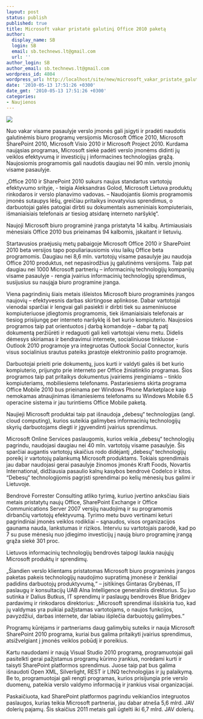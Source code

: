 ```yaml
---
layout: post
status: publish
published: true
title: Microsoft vakar pristatė galutinį Office 2010 paketą
author:
  display_name: SB
  login: SB
  email: sb.technews.lt@gmail.com
  url: ''
author_login: SB
author_email: sb.technews.lt@gmail.com
wordpress_id: 4804
wordpress_url: http://localhost/site/new/microsoft_vakar_pristate_galutini_office_2010_paketa/
date: '2010-05-13 17:51:26 +0300'
date_gmt: '2010-05-13 17:51:26 +0300'
categories:
- Naujienos
---
```

<div class="imgright"><img src="http://t0.gstatic.com/images?q=tbn:dqMMrzkCxoiEhM:http://www.adamtam.com/microsoft-office-2010-logo.png"  /></div>
<p>Nuo vakar visame pasaulyje verslo įmonės gali įsigyti ir pradėti naudotis galutinėmis biuro programų versijomis Microsoft Office 2010, Microsoft SharePoint 2010, Microsoft Visio 2010 ir Microsoft Project 2010. Kurdama naująsias programas, Microsoft siekė padėti verslo įmonėms didinti jų veiklos efektyvumą ir investicijų į informacines technologijas grąžą. Naujosiomis programomis gali naudotis daugiau nei 90 mln. verslo įmonių visame pasaulyje. </p>
<p>„Office 2010 ir SharePoint 2010 sukurs naujus standartus vartotojų efektyvumo srityje, - teigia Aleksandras Golod, Microsoft Lietuva produktų rinkodaros ir verslo planavimo vadovas. – Naudojantis šiomis programomis įmonės sutaupys lėšų, greičiau pritaikys inovatyvius sprendimus, o darbuotojai galės patogiai dirbti su dokumentais asmeniniais kompiuteriais, išmaniaisiais telefonais ar tiesiog atsidarę interneto naršyklę“.</p>
<p>Naujoji Microsoft biuro programinė įranga pristatyta 14 kalbų. Artimiausiais mėnesiais Office 2010 bus prieinamas 94 kalbomis, įskaitant ir lietuvių.</p>
<p>Startavusios praėjusių  metų pabaigoje Microsoft Office 2010 ir SharePoint 2010 beta versijos tapo populiariausiomis visu laikų Office beta programomis. Daugiau nei 8,6 mln. vartotojų visame pasaulyje jau naudoja Office 2010 produktus, net nepasirodžius jų galutinėms versijoms. Taip pat daugiau nei 1000 Microsoft partnerių – informacinių technologijų kompanijų visame pasaulyje -  rengia įvairius informacinių technologijų sprendimus, susijusius su naująja biuro programine įranga. </p>
<p>Viena pagrindinių  šiais metais išleistos Microsoft biuro programinės  įrangos naujovių – efektyvesnis darbas skirtingose aplinkose. Dabar vartotojai vienodai sparčiai ir lengvai gali pasiekti ir dirbti tiek su asmeniniuose kompiuteriuose įdiegtomis programomis, tiek išmaniaisiais telefonais ar tiesiog prisijungę per interneto naršyklę iš bet kurio kompiuterio. Naujosios programos taip pat orientuotos į darbą komandoje – dabar tą patį dokumentą peržiūrėti ir redaguoti gali keli vartotojai vienu metu. Didelis dėmesys skiriamas ir bendravimui internete, socialiniuose tinkluose - Outlook 2010 programoje yra integruotas Outlook Social Connector, kuris visus socialinius srautus pateiks įprastoje elektroninio pašto programoje.</p>
<p>Darbuotojai prieiti prie dokumentų, juos kurti ir valdyti  galės iš bet kurio kompiuterio, prijungto prie interneto per Office žiniatinklio programas. Šios programos taip pat pritaikys dokumentus įvairiems įrenginiams – tinklo kompiuteriams, mobiliesiems telefonams. Pastariesiems skirta programa Office Mobile 2010 bus prieinama per Windows Phone Marketplace kaip nemokamas atnaujinimas išmaniesiems telefonams su Windows Mobile 6.5 operacine sistema ir jau turintiems Office Mobile paketą. </p>
<p>Naujieji Microsoft produktai taip pat išnaudoja „debesų“ technologijas (angl. cloud computing), kurios suteikia galimybes informacinių technologijų skyrių darbuotojams diegti ir įgyvendinti įvairius sprendimus.</p>
<p>Microsoft Online Services paslaugomis, kurios veikia „debesų“ technologijų pagrindu, naudojasi daugiau nei 40 mln. vartotojų visame pasaulyje. Šis sparčiai augantis vartotojų skaičius rodo didėjantį „debesų“ technologijų poreikį ir vartotojų palankumą Microsoft produktams. Tokiais sprendimais jau dabar naudojasi gerai pasaulyje žinomos įmonės Kraft Foods, Novartis International, didžiausia pasaulio kalnų kasybos bendrovė Codelco ir kitos. “Debesų“ technologijomis pagrįsti sprendimai po kelių mėnesių bus galimi ir Lietuvoje. </p>
<p>Bendrovė Forrester Consulting atliko tyrimą, kuriuo įvertino anksčiau šiais metais pristatytų naujų Office, SharePoint Exchange ir Office Communications Server 2007 versijų naudojimą ir su programomis dirbančių vartotojų efektyvumą. Tyrimo metu buvo vertinami keturi pagrindiniai įmonės veiklos rodikliai – sąnaudos, visos organizacijos gaunama nauda, lankstumas ir rizikos. Interviu su vartotojais parodė, kad po 7 su puse mėnesių nuo įdiegimo investicijų į naują biuro programinę įrangą grąža siekė 301 proc.</p>
<p>Lietuvos informacinių  technologijų bendrovės taipogi laukia naujųjų Microsoft produktų ir sprendimų.</p>
<p>„Šiandien verslo klientams pristatomas Microsoft biuro programinės įrangos paketas pakeis technologijų naudojimo supratimą įmonėse ir ženkliai padidins darbuotojų produktyvumą,“ – įsitikinęs Gintaras Grybėnas, IT paslaugų ir konsultacijų UAB Alna Intelligence generalinis direktorius. Su juo sutinka ir Dalius Butkus, IT sprendimų ir paslaugų bendrovės Blue Bridgev pardavimų ir rinkodaros direktorius: „Microsoft sprendimai išsiskiria tuo, kad jų valdymas yra puikiai pažįstamas vartotojams, o naujos funkcijos, pavyzdžiui, darbas internete, dar labiau išplečia darbuotojų galimybes.“ </p>
<p>Programų kūrėjams ir partneriams daug galimybių suteiks ir nauja Microsoft SharePoint 2010 programa, kuriai bus galima pritaikyti įvairius sprendimus, atsižvelgiant į įmonės veiklos pobūdį ir poreikius.</p>
<p>Kartu naudodami ir naują Visual Studio 2010 programą, programuotojai gali pasitelkti gerai pažįstamus programų kūrimo įrankius, norėdami kurti ir taisyti SharePoint platformos sprendimus. Juose taip pat bus galima išnaudoti Open XML, Silverlight, REST ir LINQ technologijas ir jų palaikymą. Be to, programuotojai gali rengti programas, kurios prisijungia prie verslo duomenų, pateikia verslo valdymo informaciją ir įrankius visai organizacijai.</p>
<p>Paskaičiuota, kad SharePoint platformos pagrindu veikiančios integruotos paslaugos, kurias teikia Microsoft partneriai, jau dabar atneša 5,6 mlrd. JAV dolerių pajamų. Šis skaičius 2011 metais gali ūgtelti iki 6,7 mlrd. JAV dolerių. </p>
